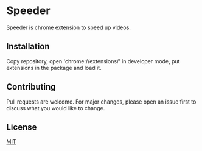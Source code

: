 # Speeder
Speeder is chrome extension to speed up videos.

## Installation

Copy repository, open 'chrome://extensions/' in developer mode, put extensions in the package and load it.


## Contributing
Pull requests are welcome. For major changes, please open an issue first to discuss what you would like to change.

## License
[MIT](https://choosealicense.com/licenses/mit/)